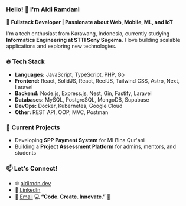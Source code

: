 ### Hello! 👋 I'm Aldi Ramdani

🚀 **Fullstack Developer | Passionate about Web, Mobile, ML, and IoT**

I'm a tech enthusiast from Karawang, Indonesia, currently studying **Informatics Engineering at STTI Sony Sugema**. I love building scalable applications and exploring new technologies.

### 🔥 Tech Stack
- **Languages:** JavaScript, TypeScript, PHP, Go
- **Frontend:** React, SolidJS, React, ReefJS, Tailwind CSS, Astro, Next, Laravel
- **Backend:** Node.js, Express.js, Nest, Gin, Fastify, Laravel
- **Databases:** MySQL, PostgreSQL, MongoDB, Supabase
- **DevOps:** Docker, Kubernetes, Google Cloud
- **Other:** REST API, OOP, MVC, Postman

### 🌱 Current Projects
- Developing **SPP Payment System** for MI Bina Qur'ani
- Building a **Project Assessment Platform** for admins, mentors, and students

### 📫 Let's Connect!
- 🌐 [aldirndn.dev](https://aldiramdani.vercel.app/)
- 💼 [LinkedIn](https://linkedin.com/in/aldiramdani)
- 📧 [Email](ramdanialdi889@gmail.com)
💻 **“Code. Create. Innovate.”** 🚀
